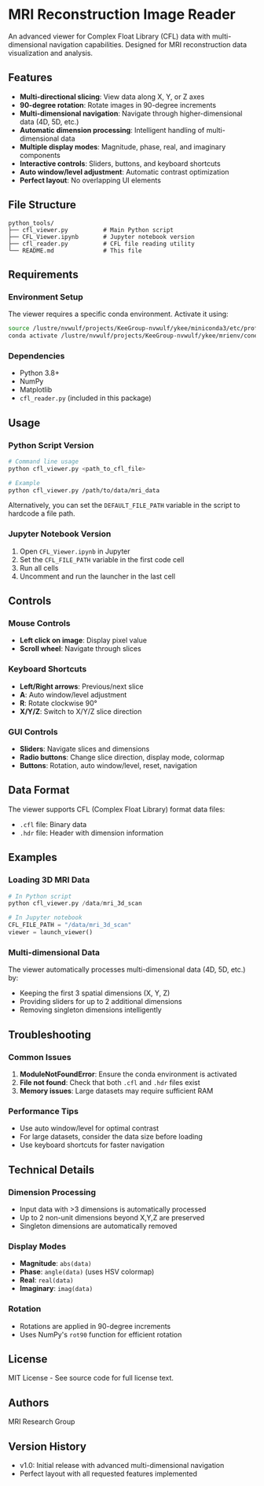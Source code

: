 # MRI Reconstruction Image Reader

An advanced viewer for Complex Float Library (CFL) data with multi-dimensional navigation capabilities. Designed for MRI reconstruction data visualization and analysis.

## Features

- **Multi-directional slicing**: View data along X, Y, or Z axes
- **90-degree rotation**: Rotate images in 90-degree increments
- **Multi-dimensional navigation**: Navigate through higher-dimensional data (4D, 5D, etc.)
- **Automatic dimension processing**: Intelligent handling of multi-dimensional data
- **Multiple display modes**: Magnitude, phase, real, and imaginary components
- **Interactive controls**: Sliders, buttons, and keyboard shortcuts
- **Auto window/level adjustment**: Automatic contrast optimization
- **Perfect layout**: No overlapping UI elements

## File Structure

```
python_tools/
├── cfl_viewer.py          # Main Python script
├── CFL_Viewer.ipynb       # Jupyter notebook version
├── cfl_reader.py          # CFL file reading utility
└── README.md              # This file
```

## Requirements

### Environment Setup

The viewer requires a specific conda environment. Activate it using:

```bash
source /lustre/nvwulf/projects/KeeGroup-nvwulf/ykee/miniconda3/etc/profile.d/conda.sh
conda activate /lustre/nvwulf/projects/KeeGroup-nvwulf/ykee/mrienv/cones-dev
```

### Dependencies

- Python 3.8+
- NumPy
- Matplotlib
- `cfl_reader.py` (included in this package)

## Usage

### Python Script Version

```bash
# Command line usage
python cfl_viewer.py <path_to_cfl_file>

# Example
python cfl_viewer.py /path/to/data/mri_data
```

Alternatively, you can set the `DEFAULT_FILE_PATH` variable in the script to hardcode a file path.

### Jupyter Notebook Version

1. Open `CFL_Viewer.ipynb` in Jupyter
2. Set the `CFL_FILE_PATH` variable in the first code cell
3. Run all cells
4. Uncomment and run the launcher in the last cell

## Controls

### Mouse Controls
- **Left click on image**: Display pixel value
- **Scroll wheel**: Navigate through slices

### Keyboard Shortcuts
- **Left/Right arrows**: Previous/next slice
- **A**: Auto window/level adjustment
- **R**: Rotate clockwise 90°
- **X/Y/Z**: Switch to X/Y/Z slice direction

### GUI Controls
- **Sliders**: Navigate slices and dimensions
- **Radio buttons**: Change slice direction, display mode, colormap
- **Buttons**: Rotation, auto window/level, reset, navigation

## Data Format

The viewer supports CFL (Complex Float Library) format data files:
- `.cfl` file: Binary data
- `.hdr` file: Header with dimension information

## Examples

### Loading 3D MRI Data
```python
# In Python script
python cfl_viewer.py /data/mri_3d_scan

# In Jupyter notebook
CFL_FILE_PATH = "/data/mri_3d_scan"
viewer = launch_viewer()
```

### Multi-dimensional Data
The viewer automatically processes multi-dimensional data (4D, 5D, etc.) by:
- Keeping the first 3 spatial dimensions (X, Y, Z)
- Providing sliders for up to 2 additional dimensions
- Removing singleton dimensions intelligently

## Troubleshooting

### Common Issues

1. **ModuleNotFoundError**: Ensure the conda environment is activated
2. **File not found**: Check that both `.cfl` and `.hdr` files exist
3. **Memory issues**: Large datasets may require sufficient RAM

### Performance Tips

- Use auto window/level for optimal contrast
- For large datasets, consider the data size before loading
- Use keyboard shortcuts for faster navigation

## Technical Details

### Dimension Processing
- Input data with >3 dimensions is automatically processed
- Up to 2 non-unit dimensions beyond X,Y,Z are preserved
- Singleton dimensions are automatically removed

### Display Modes
- **Magnitude**: `abs(data)`
- **Phase**: `angle(data)` (uses HSV colormap)
- **Real**: `real(data)`
- **Imaginary**: `imag(data)`

### Rotation
- Rotations are applied in 90-degree increments
- Uses NumPy's `rot90` function for efficient rotation

## License

MIT License - See source code for full license text.

## Authors

MRI Research Group

## Version History

- v1.0: Initial release with advanced multi-dimensional navigation
- Perfect layout with all requested features implemented

